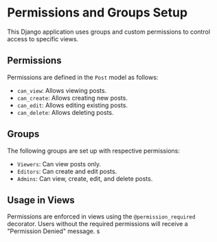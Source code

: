 # Permissions and Groups Setup

This Django application uses groups and custom permissions to control access to specific views.

## Permissions

Permissions are defined in the `Post` model as follows:
- `can_view`: Allows viewing posts.
- `can_create`: Allows creating new posts.
- `can_edit`: Allows editing existing posts.
- `can_delete`: Allows deleting posts.

## Groups

The following groups are set up with respective permissions:
- `Viewers`: Can view posts only.
- `Editors`: Can create and edit posts.
- `Admins`: Can view, create, edit, and delete posts.

## Usage in Views

Permissions are enforced in views using the `@permission_required` decorator. Users without the required permissions will receive a "Permission Denied" message.
s